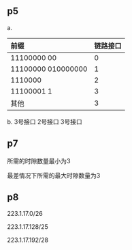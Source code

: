 ## p5

a.

| 前缀               | 链路接口 |
| :----------------- | :------- |
| 11100000 00        | 0        |
| 11100000 010000000 | 1        |
| 1110000            | 2        |
| 11100001 1         | 3        |
| 其他               | 3        |

b.  3号接口    2号接口   3号接口

## p7

所需的时隙数量最小为3

最差情况下所需的最大时隙数量为3

## p8

223.1.17.0/26

223.1.17.128/25

223.1.17.192/28

